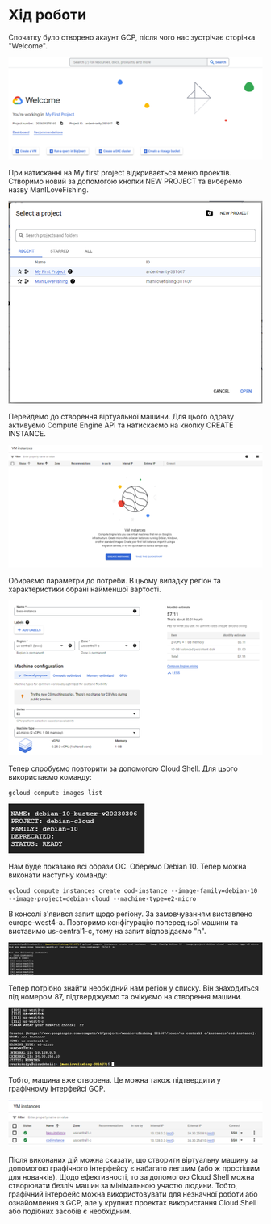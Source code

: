 # Хід роботи

Спочатку було створено акаунт GCP, після чого нас зустрічає сторінка "Welcome".

![](welcome.png)

При натисканні на My first project відкривається меню проектів. Створимо новий за допомогою кнопки NEW PROJECT та виберемо назву ManILoveFishing.

![](project.png)

Перейдемо до створення віртуальної машини. Для цього одразу активуємо Compute Engine API та натискаємо на кнопку CREATE INSTANCE.

![](instance.png)

Обираємо параметри до потреби. В цьому випадку регіон та характеристики обрані найменшої вартості.

![](vmcreation.png)

Тепер спробуємо повторити за допомогою Cloud Shell. Для цього використаємо команду:

```
gcloud compute images list
```

![](imageslist.png)

Нам буде показано всі образи ОС. Оберемо Debian 10. Тепер можна виконати наступну команду:

```
gcloud compute instances create cod-instance --image-family=debian-10 --image-project=debian-cloud --machine-type=e2-micro
```

В консолі з'явився запит щодо регіону. За замовчуванням виставлено europe-west4-a. Повторимо конфігурацію попередньої машини та виставимо us-central1-c, тому на запит відповідаємо "n".

![](denying.png)

Тепер потрібно знайти необхідний нам регіон у списку. Він знаходиться під номером 87, підтверджуємо та очікуємо на створення машини.

![](cloud-machine.png)

Тобто, машина вже створена. Це можна також підтвердити у графічному інтерфейсі GCP.

![](both-instances.png)

Після виконаних дій можна сказати, що створити віртуальну машину за допомогою графічного інтерфейсу є набагато легшим (або ж простішим для новачків). Щодо ефективності, то за допомогою Cloud Shell можна створювати безліч машин за мінімальною участю людини. Тобто, графічний інтерфейс можна використовувати для незначної роботи або ознайомлення з GCP, але у крупних проектах використання Cloud Shell або подібних засобів є необхідним.